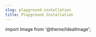 ```yaml
---
slug: playground-installation
title: Playground Installation
---
```

import Image from '@theme/IdealImage';
